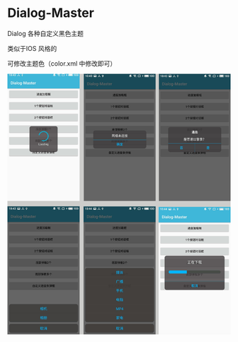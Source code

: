 # Dialog-Master
Dialog 各种自定义黑色主题

类似于IOS 风格的


可修改主题色（color.xml 中修改即可）



![](https://github.com/huangshuyuan/Dialog-Master/blob/master/img/bg.png)
